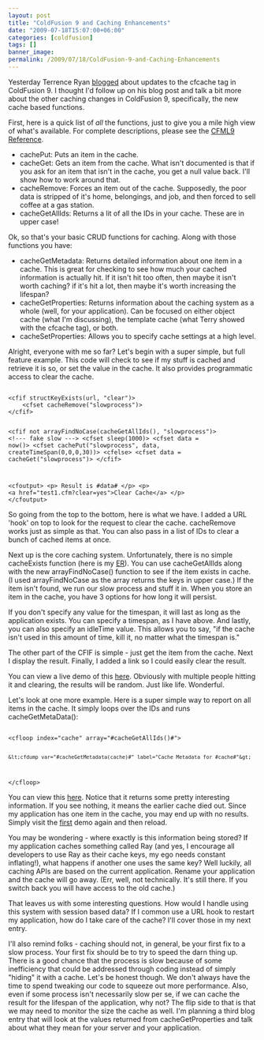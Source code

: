 ```yaml
---
layout: post
title: "ColdFusion 9 and Caching Enhancements"
date: "2009-07-18T15:07:00+06:00"
categories: [coldfusion]
tags: []
banner_image: 
permalink: /2009/07/18/ColdFusion-9-and-Caching-Enhancements
---
```


Yesterday Terrence Ryan <a href="http://www.terrenceryan.com/blog/index.cfm/2009/7/17/Caching-Enhancements-in-ColdFusion-9">blogged</a> about updates to the cfcache tag in ColdFusion 9. I thought I'd follow up on his blog post and talk a bit more about the other caching changes in ColdFusion 9, specifically, the new cache based functions.
<!--more-->
First, here is a quick list of <i>all</i> the functions, just to give you a mile high view of what's available. For complete descriptions, please see the <a href="http://help.adobe.com/en_US/ColdFusion/9.0/CFMLRef/index.html">CFML9 Reference</a>.

<ul>
<li>cachePut: Puts an item in the cache.
<li>cacheGet: Gets an item from the cache. What isn't documented is that if you ask for an item that isn't in the cache, you get a null value back. I'll show how to work around that.
<li>cacheRemove: Forces an item out of the cache. Supposedly, the poor data is stripped of it's home, belongings, and job, and then forced to sell coffee at a gas station.
<li>cacheGetAllIds: Returns a lit of all the IDs in your cache. These are in upper case!
</ul>

Ok, so that's your basic CRUD functions for caching. Along with those functions you have:

<ul>
<li>cacheGetMetadata: Returns detailed information about one item in a cache. This is great for checking to see how much your cached information is actually hit. If it isn't hit too often, then maybe it isn't worth caching? if it's hit a lot, then maybe it's worth increasing the lifespan?
<li>cacheGetProperties: Returns information about the caching system as a whole (well, for your application). Can be focused on either object cache (what I'm discussing), the template cache (what Terry showed with the cfcache tag), or both.
<li>cacheSetProperties: Allows you to specify cache settings at a high level. 
</ul>

Alright, everyone with me so far? Let's begin with a super simple, but full feature example. This code will check to see if my stuff is cached and retrieve it is so, or set the value in the cache. It also provides programmatic access to clear the cache.

<code>
&lt;cfif structKeyExists(url, "clear")&gt;
	&lt;cfset cacheRemove("slowprocess")&gt;
&lt;/cfif&gt;

&lt;cfif not arrayFindNoCase(cacheGetAllIds(), "slowprocess")&gt;
	&lt;!--- fake slow ---&gt;
	&lt;cfset sleep(1000)&gt;
	&lt;cfset data = now()&gt;
	&lt;cfset cachePut("slowprocess", data, createTimeSpan(0,0,0,30))&gt;
&lt;cfelse&gt;
	&lt;cfset data = cacheGet("slowprocess")&gt;
&lt;/cfif&gt;

&lt;cfoutput&gt;
&lt;p&gt;
Result is #data#
&lt;/p&gt;
&lt;p&gt;
&lt;a href="test1.cfm?clear=yes"&gt;Clear Cache&lt;/a&gt;
&lt;/p&gt;
&lt;/cfoutput&gt;
</code>

So going from the top to the bottom, here is what we have. I added a URL 'hook' on top to look for the request to clear the cache. cacheRemove works just as simple as that. You can also pass in a list of IDs to clear a bunch of cached items at once. 

Next up is the core caching system. Unfortunately, there is no simple cacheExists function (here is my <a href="http://cfbugs.adobe.com/cfbugreport/flexbugui/cfbugtracker/main.html#bugId=76159">ER</a>). You can use cacheGetAllIds along with the new arrayFindNoCase() function to see if the item exists in cache. (I used arrayFindNoCase as the array returns the keys in upper case.) If the item isn't found, we run our slow process and stuff it in. When you store an item in the cache, you have 3 options for how long it will persist. 

If you don't specify any value for the timespan, it will last as long as the application exists. You can specify a timespan, as I have above. And lastly, you can also specify an idleTime value. This allows you to say, "if the cache isn't used in this amount of time, kill it, no matter what the timespan is."

The other part of the CFIF is simple - just get the item from the cache. Next I display the result. Finally, I added a link so I could easily clear the result. 

You can view a live demo of this <a href="http://cf9.coldfusionjedi.com/caching/test1.cfm">here</a>. Obviously with multiple people hitting it and clearing, the results will be random. Just like life. Wonderful. 

Let's look at one more example. Here is a super simple way to report on all items in the cache. It simply loops over the IDs and runs cacheGetMetaData():

<code>
&lt;cfloop index="cache" array="#cacheGetAllIds()#"&gt;

	&lt;cfdump var="#cacheGetMetadata(cache)#" label="Cache Metadata for #cache#"&gt;
	
&lt;/cfloop&gt;
</code>

You can view this <a href="http://cf9.coldfusionjedi.com/caching/test2.cfm">here</a>. Notice that it returns some pretty interesting information. If you see nothing, it means the earlier cache died out. Since my application has one item in the cache, you may end up with no results. Simply visit the <a href="http://cf9.coldfusionjedi.com/caching/test1.cfm">first</a> demo again and then reload. 

You may be wondering - where exactly is this information being stored? If my application caches something called Ray (and yes, I encourage all developers to use Ray as their cache keys, my ego needs constant inflating!), what happens if another one uses the same key? Well luckily, all caching APIs are based on the current application. Rename your application and the cache will go away. (Err, well, not technically. It's still there. If you switch back you will have access to the old cache.) 

That leaves us with some interesting questions. How would I handle using this system with session based data? If I common use a URL hook to restart my application, how do I take care of the cache? I'll cover those in my next entry. 

I'll also remind folks - caching should not, in general, be your first fix to a slow process. Your first fix should be to try to speed the darn thing up. There is a good chance that the process is slow because of some inefficiency that could be addressed through coding instead of simply "hiding" it with a cache. Let's be honest though. We don't always have the time to spend tweaking our code to squeeze out more performance. Also, even if some process isn't necessarily slow per se, if we can cache the result for the lifespan of the application, why not? The flip side to that is that we may need to monitor the size the cache as well. I'm planning a third blog entry that will look at the values returned from cacheGetProperties and talk about what they mean for your server and your application.